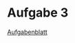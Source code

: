 # Aufgabe 3

[Aufgabenblatt][aufgabe03]

[aufgabe03]: https://luna.informatik.uni-mainz.de/compmod/cm1_assignments/03-Praktikum-Mengen-und-emergente-Komplexitaet.md
